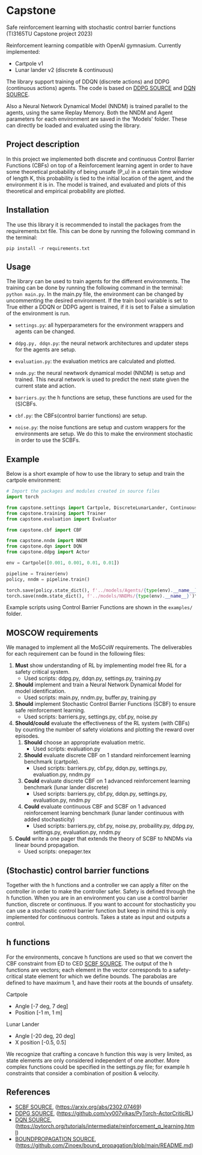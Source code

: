 # Capstone
Safe reinforcement learning with stochastic control barrier functions (TI3165TU Capstone project 2023)

Reinforcement learning compatible with OpenAI gymnasium. Currently implemented:
- Cartpole v1
- Lunar lander v2 (discrete & continuous)

The library support training of DDQN (discrete actions) and DDPG (continuous actions) agents. The code is based on [DDPG SOURCE] and [DQN SOURCE].

Also a Neural Network Dynamical Model (NNDM) is trained parallel to the agents, using the same Replay Memory. Both the NNDM and Agent parameters for each environment are saved in the 'Models' folder. These can directly be loaded and evaluated using the library.

## Project description
In this project we implemented both discrete and continuous Control Barrier Functions (CBFs) on top of a Reinforcement learning agent in order to have some theoretical probability of being unsafe (P_u) in a certain time window of length K, this probability is tied to the initial location of the agent, and the environment it is in. The model is trained, and evaluated and plots of this theoretical and empirical probability are plotted.

## Installation
The use this library it is recommended to install the packages from the requirements.txt file. This can be done by running the following command in the terminal:

```pip install -r requirements.txt```

## Usage
The library can be used to train agents for the different environments. The training can be done by running the following command in the terminal: ```python main.py```. In the main.py file, the environment can be changed by uncommenting the desired environment. If the train bool variable is set to True either a DDQN or DDPG agent is trained, if it is set to False a simulation of the environment is run.

- `settings.py`: all hyperparameters for the environment wrappers and agents can be changed. 

- `ddpg.py, ddqn.py`: the neural network architectures and updater steps for the agents are setup.

- `evaluation.py`: the evaluation metrics are calculated and plotted.

- `nndm.py`: the neural newtwork dynamical model (NNDM) is setup and trained. This neural network is used to predict the next state given the current state and action.

- `barriers.py`: the h functions are setup, these functions are used for the (S)CBFs.

- `cbf.py`: the CBFs(control barrier functions) are setup.

- `noise.py`: the noise functions are setup and custom wrappers for the environments are setup. We do this to make the environment stochastic in order to use the SCBFs.


## Example
Below is a short example of how to use the library to setup and train the cartpole environment:

```python
# Import the packages and modules created in source files
import torch

from capstone.settings import Cartpole, DiscreteLunarLander, ContinuousLunarLander
from capstone.training import Trainer
from capstone.evaluation import Evaluator

from capstone.cbf import CBF

from capstone.nndm import NNDM
from capstone.dqn import DQN
from capstone.ddpg import Actor

env = Cartpole([0.001, 0.001, 0.01, 0.01])

pipeline = Trainer(env)
policy, nndm = pipeline.train()

torch.save(policy.state_dict(), f'../models/Agents/{type(env).__name__}')
torch.save(nndm.state_dict(), f'../models/NNDMs/{type(env).__name__}')\
```

Example scripts using Control Barrier Functions are shown in the `examples/` folder.

## MOSCOW requirements
We managed to implement all the MoSCoW requirements. The deliverables for each requirement can be found in the following files:

1. **Must** show understanding of RL by implementing model free RL for a safety critical system.
    - Used scripts: ddpg.py, ddqn.py, settings.py, training.py
2. **Should** implement and train a Neural Network Dynamical Model for model identification.
    - Used scripts: main.py, nndm.py, buffer.py, training.py
3. **Should** implement Stochastic Control Barrier Functions (SCBF) to ensure safe reinforcement learning. 
    - Used scripts: barriers.py, settings.py, cbf.py, noise.py
4. **Should/could** evaluate the effectiveness of the RL system (with CBFs) by counting the number of safety violations and plotting the reward over episodes. 
    1. **Should** choose an appropriate evaluation metric. 
        - Used scripts: evaluation.py
    2. **Should** evaluate discrete CBF on 1 standard reinforcement learning benchmark (cartpole).
        - Used scripts: barriers.py, cbf.py, ddqn.py, settings.py, evaluation.py, nndm.py
    3. **Could** evaluate discrete CBF on 1 advanced reinforcement learning benchmark (lunar lander discrete)
        - Used scripts: barriers.py, cbf.py, ddqn.py, settings.py, evaluation.py, nndm.py
    4. **Could** evaluate continuous CBF and SCBF on 1 advanced reinforcement learning benchmark (lunar lander continuous with added stochasticity)
        - Used scripts: barriers.py, cbf.py, noise.py, probaility.py, ddpg.py, settings.py, evaluation.py, nndm.py
7. **Could** write a one pager that extends the theory of SCBF to NNDMs via linear bound propagation. 
    - Used scripts: onepager.tex

## (Stochastic) control barrier functions

Together with the h functions and a controller we can apply a filter on the controller in order to make the controller safer. Safety is defined through the h function. When you are in an environment you can use a control barrier function, discrete or continuous. If you want to account for stochasticity you can use a stochastic control barrier function but keep in mind this is only implemented for continuous controls. Takes a state as input and outputs a control.


## h functions

For the environments, concave h functions are used so that we convert the CBF constraint from ED to CED [SCBF SOURCE]. The output of the h functions are vectors; each element in the vector corresponds to a safety-critical state element for which we define bounds. The parabolas are defined to have maximum 1, and have their roots at the bounds of unsafety. 

Cartpole
- Angle [-7 deg, 7 deg]
- Position [-1 m, 1 m]

Lunar Lander
- Angle [-20 deg, 20 deg]
- X position [-0.5, 0.5]

We recognize that crafting a concave h function this way is very limited, as state elements are only considered independent of one another. More complex functions could be specified in the settings.py file; for example h constraints that consider a combination of position & velocity.
 
## References
- [SCBF SOURCE], (https://arxiv.org/abs/2302.07469)
- [DDPG SOURCE], (https://github.com/vy007vikas/PyTorch-ActorCriticRL)
- [DQN SOURCE], (https://pytorch.org/tutorials/intermediate/reinforcement_q_learning.html)
- [BOUNDPROPAGATION SOURCE], (https://github.com/Zinoex/bound_propagation/blob/main/README.md)

[SCBF SOURCE]: https://arxiv.org/abs/2302.07469
[DDPG SOURCE]: https://github.com/vy007vikas/PyTorch-ActorCriticRL
[DQN SOURCE]: https://pytorch.org/tutorials/intermediate/reinforcement_q_learning.html
[BOUNDPROPAGATION SOURCE]: https://github.com/Zinoex/bound_propagation/blob/main/README.md
